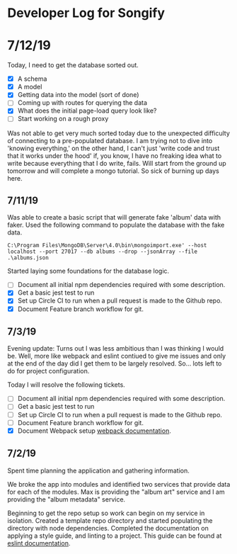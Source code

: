 # Developer Log for Songify

# 7/12/19

Today, I need to get the database sorted out.

- [x] A schema
- [x] A model
- [x] Getting data into the model (sort of done)
- [ ] Coming up with routes for querying the data
- [x] What does the initial page-load query look like?
- [ ] Start working on a rough proxy

Was not able to get very much sorted today due to the unexpected difficulty of connecting to a pre-populated database. I am trying not to dive into 'knowing everything,' on the other hand, I can't just 'write code and trust that it works under the hood' if, you know, I have no freaking idea what to write because everything that I do write, fails. Will start from the ground up tomorrow and will complete a mongo tutorial. So sick of burning up days here.

## 7/11/19

Was able to create a basic script that will generate fake 'album' data with faker.
Used the following command to populate the database with the fake data.

`C:\Program Files\MongoDB\Server\4.0\bin\mongoimport.exe' --host localhost --port 27017 --db albums --drop --jsonArray --file .\albums.json`

Started laying some foundations for the database logic.

- [ ] Document all initial npm dependencies required with some description.
- [x] Get a basic jest test to run
- [x] Set up Circle CI to run when a pull request is made to the Github repo.
- [x] Document Feature branch workflow for git.

## 7/3/19

Evening update: Turns out I was less ambitious than I was thinking I would be. Well, more like
webpack and eslint contiued to give me issues and only at the end of the day did I get them to be largely
resolved. So... lots left to do for project configuration.

Today I will resolve the following tickets.

- [ ] Document all initial npm dependencies required with some description.
- [ ] Get a basic jest test to run
- [ ] Set up Circle CI to run when a pull request is made to the Github repo.
- [ ] Document Feature branch workflow for git.
- [x] Document Webpack setup [webpack documentation](./webpack.md).

## 7/2/19

Spent time planning the application and gathering information.

We broke the app into modules and identified two services that provide data for each of the modules.
Max is providing the "album art" service and I am providing the "album metadata" service.

Beginning to get the repo setup so work can begin on my service in isolation. Created a template repo directory
and started populating the directory with node dependencies. Completed the documentation on applying a style guide,
and linting to a project. This guide can be found at [eslint documentation](./eslint-prettier-vscode.md).
